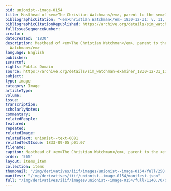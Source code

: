 ```yaml
---
pid: unionist--image-0154
title: Masthead of <em>The Christian Watchman</em>, parent to the <em>Juvenile Watchman</em>
bibliographicCitation: "<em>Christian Watchman</em> 1830-12-31: v. 11, n. 53"
bibliographicCitationRepublished: https://archive.org/details/sim_watchman-examiner_1830-12-31_11_53
fullIssueSequenceNumber: 
creator: 
dateCreated: '1830'
description: Masthead of <em>The Christian Watchman</em>, parent to the <em>Juvenile
  Watchman</em>
language: English
publisher: 
IsPartOf: 
rights: Public Domain
source: https://archive.org/details/sim_watchman-examiner_1830-12-31_11_53
subject: 
type: image
category: Image
articleType: 
volume: 
issue: 
transcription: 
scholarlyNotes: 
commentary: 
relatedPeople: 
featured: 
repeated: 
relatedImage: 
relatedText: unionist--text-0081
relatedTextIssue: 1833-09-05 p01.07
filename: 
caption: Masthead of <em>The Christian Watchman</em>, parent to the <em>Juvenile Watchman</em>
order: '565'
layout: items_item
collection: items
thumbnail: "/img/derivatives/iiif/images/unionist--image-0154/full/250,/0/default.jpg"
manifest: "/img/derivatives/iiif/unionist--image-0154/manifest.json"
full: "/img/derivatives/iiif/images/unionist--image-0154/full/1140,/0/default.jpg"
---
```

